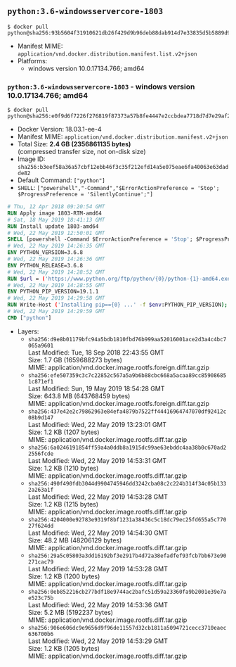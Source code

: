 ## `python:3.6-windowsservercore-1803`

```console
$ docker pull python@sha256:93b5604f31910621db26f429d9b96deb88dab914d7e33835d5b5889d9af54a45
```

-	Manifest MIME: `application/vnd.docker.distribution.manifest.list.v2+json`
-	Platforms:
	-	windows version 10.0.17134.766; amd64

### `python:3.6-windowsservercore-1803` - windows version 10.0.17134.766; amd64

```console
$ docker pull python@sha256:e0f9d6f7226f276819f87373a57b8fe4447e2ccbdea7718d7d7e29af2ab6b2d1
```

-	Docker Version: 18.03.1-ee-4
-	Manifest MIME: `application/vnd.docker.distribution.manifest.v2+json`
-	Total Size: **2.4 GB (2356861135 bytes)**  
	(compressed transfer size, not on-disk size)
-	Image ID: `sha256:b3eef58a36a57cbf12ebb46f3c35f212efd14a5e075eae6fa40063e63dadde82`
-	Default Command: `["python"]`
-	`SHELL`: `["powershell","-Command","$ErrorActionPreference = 'Stop'; $ProgressPreference = 'SilentlyContinue';"]`

```dockerfile
# Thu, 12 Apr 2018 09:20:54 GMT
RUN Apply image 1803-RTM-amd64
# Sat, 18 May 2019 18:41:13 GMT
RUN Install update 1803-amd64
# Wed, 22 May 2019 12:50:01 GMT
SHELL [powershell -Command $ErrorActionPreference = 'Stop'; $ProgressPreference = 'SilentlyContinue';]
# Wed, 22 May 2019 14:26:35 GMT
ENV PYTHON_VERSION=3.6.8
# Wed, 22 May 2019 14:26:36 GMT
ENV PYTHON_RELEASE=3.6.8
# Wed, 22 May 2019 14:28:52 GMT
RUN $url = ('https://www.python.org/ftp/python/{0}/python-{1}-amd64.exe' -f $env:PYTHON_RELEASE, $env:PYTHON_VERSION); 	Write-Host ('Downloading {0} ...' -f $url); 	[Net.ServicePointManager]::SecurityProtocol = [Net.SecurityProtocolType]::Tls12; 	Invoke-WebRequest -Uri $url -OutFile 'python.exe'; 		Write-Host 'Installing ...'; 	Start-Process python.exe -Wait 		-ArgumentList @( 			'/quiet', 			'InstallAllUsers=1', 			'TargetDir=C:\Python', 			'PrependPath=1', 			'Shortcuts=0', 			'Include_doc=0', 			'Include_pip=0', 			'Include_test=0' 		); 		$env:PATH = [Environment]::GetEnvironmentVariable('PATH', [EnvironmentVariableTarget]::Machine); 		Write-Host 'Verifying install ...'; 	Write-Host '  python --version'; python --version; 		Write-Host 'Removing ...'; 	Remove-Item python.exe -Force; 		Write-Host 'Complete.';
# Wed, 22 May 2019 14:28:55 GMT
ENV PYTHON_PIP_VERSION=19.1.1
# Wed, 22 May 2019 14:29:58 GMT
RUN Write-Host ('Installing pip=={0} ...' -f $env:PYTHON_PIP_VERSION); 	[Net.ServicePointManager]::SecurityProtocol = [Net.SecurityProtocolType]::Tls12; 	Invoke-WebRequest -Uri 'https://bootstrap.pypa.io/get-pip.py' -OutFile 'get-pip.py'; 	python get-pip.py 		--disable-pip-version-check 		--no-cache-dir 		('pip=={0}' -f $env:PYTHON_PIP_VERSION) 	; 	Remove-Item get-pip.py -Force; 		Write-Host 'Verifying pip install ...'; 	pip --version; 		Write-Host 'Complete.';
# Wed, 22 May 2019 14:29:59 GMT
CMD ["python"]
```

-	Layers:
	-	`sha256:d9e8b01179bfc94a5bdb1810fbd76b999aa52016001ace2d3a4c4bc7065a9601`  
		Last Modified: Tue, 18 Sep 2018 22:43:55 GMT  
		Size: 1.7 GB (1659688273 bytes)  
		MIME: application/vnd.docker.image.rootfs.foreign.diff.tar.gzip
	-	`sha256:efe507359c3c7c22852c567a5a9b6b88cbc668a5acaa89cc859086851c871ef1`  
		Last Modified: Sun, 19 May 2019 18:54:28 GMT  
		Size: 643.8 MB (643768459 bytes)  
		MIME: application/vnd.docker.image.rootfs.foreign.diff.tar.gzip
	-	`sha256:437e42e2c79862963e84efa4879b7522ff44416964747070df92412c08b9d147`  
		Last Modified: Wed, 22 May 2019 13:23:01 GMT  
		Size: 1.2 KB (1207 bytes)  
		MIME: application/vnd.docker.image.rootfs.diff.tar.gzip
	-	`sha256:6a0246191854ff59a4a0ddb8a1915dc99ae63ebddc4aa38b0c670ad22556fcde`  
		Last Modified: Wed, 22 May 2019 14:53:31 GMT  
		Size: 1.2 KB (1210 bytes)  
		MIME: application/vnd.docker.image.rootfs.diff.tar.gzip
	-	`sha256:490f490fdb3044d9904745946dd3242cba08c2c224b314f34c05b1332a263a1f`  
		Last Modified: Wed, 22 May 2019 14:53:28 GMT  
		Size: 1.2 KB (1215 bytes)  
		MIME: application/vnd.docker.image.rootfs.diff.tar.gzip
	-	`sha256:4204000e92783e9319f8bf1231a38436c5c18dc79ec25fd655a5c77027f624dd`  
		Last Modified: Wed, 22 May 2019 14:54:30 GMT  
		Size: 48.2 MB (48206129 bytes)  
		MIME: application/vnd.docker.image.rootfs.diff.tar.gzip
	-	`sha256:29a5c05803a3dd16192bf3e2917b4d72a38efadfef93fcb7bb673e90271cac79`  
		Last Modified: Wed, 22 May 2019 14:53:28 GMT  
		Size: 1.2 KB (1200 bytes)  
		MIME: application/vnd.docker.image.rootfs.diff.tar.gzip
	-	`sha256:0eb852216cb277bdf18e9744ac2bafc51d59a23360fa9b2001e39e7ae523c75b`  
		Last Modified: Wed, 22 May 2019 14:53:36 GMT  
		Size: 5.2 MB (5192237 bytes)  
		MIME: application/vnd.docker.image.rootfs.diff.tar.gzip
	-	`sha256:906e606dc9e9656d9f96de11557d32cb1811a5094721cecc3710eaec636700b6`  
		Last Modified: Wed, 22 May 2019 14:53:29 GMT  
		Size: 1.2 KB (1205 bytes)  
		MIME: application/vnd.docker.image.rootfs.diff.tar.gzip
